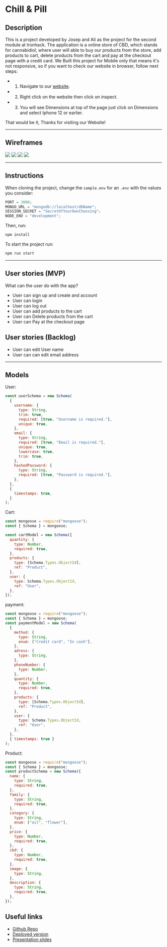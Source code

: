 # Chill & Pill

## Description

This is a project developed by Josep and Ali as the project for the second module at Ironhack. The application is a online store of CBD, which stands for cannabidiol, where user will able to buy our products from the store, add products to cart, delete products from the cart and pay at the checkout page with a credit card. We Built this project for Mobile only that means it's not responsive, so if you want to check our website in browser, follow next steps: 
- 1. Navigate to our [website](https://brrcbd.herokuapp.com/). 
- 2. Right click on the website then click on inspect.
- 3. You will see Dimensions at top of the page just click on Dimensions and select Iphone 12 or earlier. 

That would be it, Thanks for visiting our Website! 

---

## Wireframes

![](/public/images/wireframe1.png)
![](/public/images/wireframe2.png)
![](/public/images/wireframe3.png)
![](/public/images/wireframe4.png)

---

## Instructions

When cloning the project, change the <code>sample.env</code> for an <code>.env</code> with the values you consider:

```js
PORT = 3000;
MONGO_URL = "mongodb://localhost/dbName";
SESSION_SECRET = "SecretOfYourOwnChoosing";
NODE_ENV = "development";
```

Then, run:

```bash
npm install
```

To start the project run:

```bash
npm run start
```

---

## User stories (MVP)

What can the user do with the app?

- User can sign up and create and account
- User can login
- User can log out
- User can add products to the cart
- User can Delete products from the cart
- User can Pay at the checkout page

## User stories (Backlog)

- User can edit User name
- User can can edit email address

---

## Models

User:

```js
const userSchema = new Schema(
  {
    username: {
      type: String,
      trim: true,
      required: [true, "Username is required."],
      unique: true,
    },
    email: {
      type: String,
      required: [true, "Email is required."],
      unique: true,
      lowercase: true,
      trim: true,
    },
    hashedPassword: {
      type: String,
      required: [true, "Password is required."],
    },
  },
  {
    timestamps: true,
  }
);
```

Cart:

```js
const mongoose = require("mongoose");
const { Schema } = mongoose;

const cartModel = new Schema({
  quantity: {
    type: Number,
    required: true,
  },
  products: {
    type: [Schema.Types.ObjectId],
    ref: "Product",
  },
  user: {
    type: Schema.Types.ObjectId,
    ref: "User",
  },
});
```

payment:

```js
const mongoose = require("mongoose");
const { Schema } = mongoose;
const paymentModel = new Schema(
  {
    method: {
      type: String,
      enum: ["Credit card", "In cash"],
    },
    adress: {
      type: String,
    },
    phoneNumber: {
      type: Number,
    },
    quantity: {
      type: Number,
      required: true,
    },
    products: {
      type: [Schema.Types.ObjectId],
      ref: "Product",
    },
    user: {
      type: Schema.Types.ObjectId,
      ref: "User",
    },
  },
  { timestamps: true }
);
```

Product:

```js
const mongoose = require("mongoose");
const { Schema } = mongoose;
const productSchema = new Schema({
  name: {
    type: String,
    required: true,
  },
  family: {
    type: String,
    required: true,
  },
  category: {
    type: String,
    enum: ["oil", "flower"],
  },
  price: {
    type: Number,
    required: true,
  },
  cbd: {
    type: Number,
    required: true,
  },
  image: {
    type: String,
  },
  description: {
    type: String,
    required: true,
  },
});
```

## Useful links

- [Github Repo](https://github.com/josepCortesManyanich/proyecto2)
- [Deployed version](https://brrcbd.herokuapp.com/)
- [Presentation slides](https://slides.com/wajahatali/deck)
